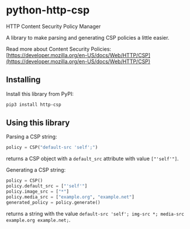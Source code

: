 # python-http-csp
HTTP Content Security Policy Manager

A library to make parsing and generating CSP policies a little easier.

Read more about Content Security Policies: [https://developer.mozilla.org/en-US/docs/Web/HTTP/CSP](https://developer.mozilla.org/en-US/docs/Web/HTTP/CSP)


## Installing
Install this library from PyPI:
```bash
pip3 install http-csp
```


## Using this library

Parsing a CSP string:

```python
policy = CSP("default-src 'self';")
```
returns a CSP object with a `default_src` attribute with value `["'self'"]`.

Generating a CSP string:

```python
policy = CSP()
policy.default_src = ["'self'"]
policy.image_src = ["*"]
policy.media_src = ["example.org", "example.net"]
generated_policy = policy.generate()
```
returns a string with the value `default-src 'self'; img-src *; media-src example.org example.net;`.